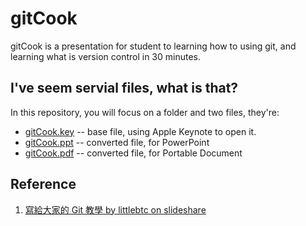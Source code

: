 # gitCook #

gitCook is a presentation for student to learning how to using git, and learning what is version control in 30 minutes.

## I've seem servial files, what is that? ##

In this repository, you will focus on a folder and two files, they're:

* [gitCook.key][gitCook.key] -- base file, using Apple Keynote to open it.
* [gitCook.ppt][gitCook.ppt] -- converted file, for PowerPoint
* [gitCook.pdf][gitCook.pdf] -- converted file, for Portable Document

## Reference ##
1. [寫給大家的 Git 教學 by littlebtc on slideshare][giteveryone]

[gitCook.key]: ../../archive/master/gitCook.key.zip
[gitCook.ppt]: ../../archive/master/gitCook.ppt.zip
[gitCook.pdf]: ../../archive/master/gitCook.pdf.zip
[giteveryone]: http://www.slideshare.net/littlebtc/git-5528339